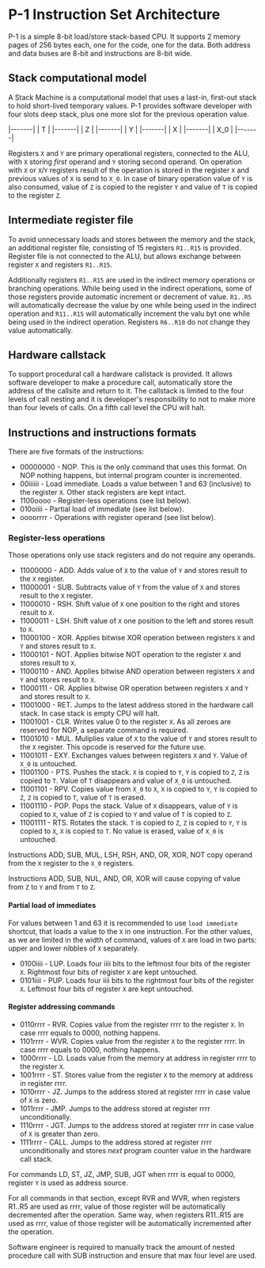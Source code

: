 # P-1 Instruction Set Architecture

P-1 is a simple 8-bit load/store stack-based CPU. It supports
2 memory pages of 256 bytes each, one for the code, one for 
the data. Both address and data buses are 8-bit and instructions
are 8-bit wide.

## Stack computational model

A Stack Machine is a computational model that uses a last-in, first-out stack to hold short-lived temporary values.
P-1 provides software developer with four slots deep stack, plus one more slot for the previous operation value.

|-------|
|   T   |
|-------|
|   Z   |
|-------|
|   Y   |
|-------|
|   X   |
|-------|
|  X_0  |
|-------|

Registers `X` and `Y` are primary operational registers, connected to the ALU, with `X` storing 
*first* operand and `Y` storing second operand. On operation with `X` or `X`/`Y` registers 
result of the operation is stored in the register `X` and previous values of `X` is send to
`X_0`. In case of binary operation value of `Y` is also consumed, value of `Z` is copied to
 the register `Y` and value of `T` is copied to the register `Z`. 

## Intermediate register file

To avoid unnecessary loads and stores between the memory and the stack, an additional 
register file, consisting of 15 registers `R1..R15` is provided. Register file is not connected to the 
ALU, but allows exchange between register `X` and registers `R1..R15`.

Additionally registers `R1..R15` are used in the indirect memory operations or branching operations. 
While being used in the indirect operations, some of those registers provide automatic increment or
decrement of value. `R1..R5` will automatically decrease the value by one while being used in the 
indirect operation and `R11..R15` will automatically increment the valu byt one while being used in the
indirect operation. Registers `R6..R10` do not change they value automatically.

## Hardware callstack

To support procedural call a hardware callstack is provided. It allows software developer to make a 
procedure call, automatically store the address of the callsite and return to it. The callstack is 
limited to the four levels of call nesting and it is developer's responsibility to not to make more
than four levels of calls. On a fifth call level the CPU will halt.

## Instructions and instructions formats

There are five formats of the instructions:

* 00000000 - NOP. This is the only command that uses this format. On NOP nothing happens, 
  but internal program counter is incremented.
* 00iiiiii - Load immediate. Loads a value between 1 and 63 (inclusive) to the register `X`. Other 
  stack registers are kept intact.
* 1100oooo - Register-less operations (see list below).
* 010oiiii - Partial load of immediate (see list below).
* oooorrrr - Operations with register operand (see list below).

### Register-less operations

Those operations only use stack registers and do not require any operands.

* 11000000 - ADD. Adds value of `X` to the value of `Y` and stores result to the `X` register.
* 11000001 - SUB. Subtracts value of `Y` from the value of `X` and stores result to the `X` register.
* 11000010 - RSH. Shift value of `X` one position to the right and stores result to `X`.
* 11000011 - LSH. Shift value of `X` one position to the left and stores result to `X`.
* 11000100 - XOR. Applies bitwise XOR operation between registers `X` and `Y` and stores result to `X`.
* 11000101 - NOT. Applies bitwise NOT operation to the register `X` and stores result to `X`.
* 11000110 - AND. Applies bitwise AND operation between registers `X` and `Y` and stores result to `X`.
* 11000111 - OR. Applies bitwise OR operation between registers `X` and `Y` and stores result to `X`.
* 11001000 - RET. Jumps to the latest address stored in the hardware call stack.
In case stack is empty CPU will halt.
* 11001001 - CLR. Writes value 0 to the register `X`. As all zeroes are reserved for NOP, a separate command is required.
* 11001010 - MUL. Muliplies value of `X` to the value of `Y` and stores result to the `X` register.
  This opcode is reserved for the future use.
* 11001011 - EXY. Exchanges values between registers `X` and `Y`. Value of `X_0` is untouched.
* 11001100 - PTS. Pushes the stack. `X` is copied to `Y`, `Y` is copied to `Z`,
  `Z` is copied to `T`. Value of `T` disappears and value of `X_0` is untouched.
* 11001101 - RPV. Copies value from `X_0` to `X`, `X` is copied to `Y`, `Y` is copied
  to `Z`, `Z` is copied to `T`, value of `T` is erased.
* 11001110 - POP. Pops the stack. Value of `X` disappears, value of `Y` is copied to `X`, value of `Z` is copied
  to `Y` and value of `T` is copied to `Z`.
* 11001111 - RTS. Rotates the stack. `T` is copied to `Z`, `Z` is copied to `Y`,
  `Y` is copied to `X`, `X` is copied to `T`. No value is erased, value of `X_0` is untouched.

Instructions ADD, SUB, MUL, LSH, RSH, AND, OR, XOR, NOT copy operand from the `X` register to the `X_0` registers.

Instructions ADD, SUB, NUL, AND, OR, XOR will cause copying of value from `Z` to `Y` and from `T` to `Z`.

#### Partial load of immediates

For values between 1 and 63 it is recommended to use `load immediate` shortcut, that loads a value to the `X` 
in one instruction. For the other values, as we are limited in the width of command, values of `X` are load in two 
parts: upper and lower nibbles of `X` separately.

* 0100iiii - LUP. Loads four iiii bits to the leftmost four bits of the register `X`. Rightmost four bits of 
  register `X` are kept untouched.
* 0101iiii - PUP. Loads four iiii bits to the rightmost four bits of the register `X`. Leftmost four bits of 
  register `X` are kept untouched.

#### Register addressing commands

* 0110rrrr - RVR. Copies value from the register rrrr to the register `X`. In case rrrr equals to 0000, nothing happens.
* 1101rrrr - WVR. Copies value from the register `X` to the register rrrr. In case rrrr equals to 0000, nothing happens.
* 1000rrrr - LD. Loads value from the memory at address in register rrrr to the register `X`. 
* 1001rrrr - ST. Stores value from the register `X` to the memory at address in register rrrr.
* 1010rrrr - JZ. Jumps to the address stored at register rrrr in case value of `X` is zero. 
* 1011rrrr - JMP. Jumps to the address stored at register rrrr unconditionally. 
* 1110rrrr - JGT. Jumps to the address stored at register rrrr in case value of `X` is greater than zero.
* 1111rrrr - CALL. Jumps to the address stored at register rrrr unconditionally and stores *next* program counter value in the hardware call stack.

For commands LD, ST, JZ, JMP, SUB, JGT when rrrr is equal to 0000, register `Y` is used as address source.

For all commands in that section, except RVR and WVR, when registers R1..R5 are used as rrrr, value of those register will be automatically decremented after the operation.
Same way, when registers R11..R15 are used as rrrr, value of those register will be automatically incremented after the operation.

Software engineer is required to manually track the amount of nested procedure call with SUB instruction and ensure that max four level are used.